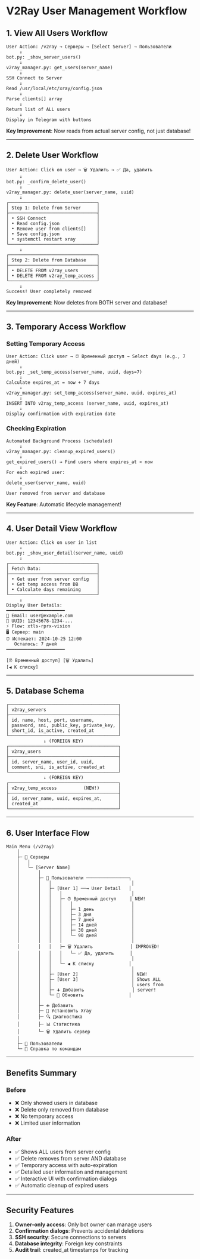 # V2Ray User Management Workflow

## 1. View All Users Workflow

```
User Action: /v2ray → Серверы → [Select Server] → Пользователи
     ↓
bot.py: _show_server_users()
     ↓
v2ray_manager.py: get_users(server_name)
     ↓
SSH Connect to Server
     ↓
Read /usr/local/etc/xray/config.json
     ↓
Parse clients[] array
     ↓
Return list of ALL users
     ↓
Display in Telegram with buttons
```

**Key Improvement**: Now reads from actual server config, not just database!

---

## 2. Delete User Workflow

```
User Action: Click on user → 🗑️ Удалить → ✅ Да, удалить
     ↓
bot.py: _confirm_delete_user()
     ↓
v2ray_manager.py: delete_user(server_name, uuid)
     ↓
┌─────────────────────────────────┐
│ Step 1: Delete from Server      │
├─────────────────────────────────┤
│ • SSH Connect                   │
│ • Read config.json              │
│ • Remove user from clients[]    │
│ • Save config.json              │
│ • systemctl restart xray        │
└─────────────────────────────────┘
     ↓
┌─────────────────────────────────┐
│ Step 2: Delete from Database    │
├─────────────────────────────────┤
│ • DELETE FROM v2ray_users       │
│ • DELETE FROM v2ray_temp_access │
└─────────────────────────────────┘
     ↓
Success! User completely removed
```

**Key Improvement**: Now deletes from BOTH server and database!

---

## 3. Temporary Access Workflow

### Setting Temporary Access

```
User Action: Click user → ⏰ Временный доступ → Select days (e.g., 7 дней)
     ↓
bot.py: _set_temp_access(server_name, uuid, days=7)
     ↓
Calculate expires_at = now + 7 days
     ↓
v2ray_manager.py: set_temp_access(server_name, uuid, expires_at)
     ↓
INSERT INTO v2ray_temp_access (server_name, uuid, expires_at)
     ↓
Display confirmation with expiration date
```

### Checking Expiration

```
Automated Background Process (scheduled)
     ↓
v2ray_manager.py: cleanup_expired_users()
     ↓
get_expired_users() → Find users where expires_at < now
     ↓
For each expired user:
     ↓
delete_user(server_name, uuid)
     ↓
User removed from server and database
```

**Key Feature**: Automatic lifecycle management!

---

## 4. User Detail View Workflow

```
User Action: Click on user in list
     ↓
bot.py: _show_user_detail(server_name, uuid)
     ↓
┌─────────────────────────────────┐
│ Fetch Data:                     │
├─────────────────────────────────┤
│ • Get user from server config   │
│ • Get temp access from DB       │
│ • Calculate days remaining      │
└─────────────────────────────────┘
     ↓
Display User Details:
━━━━━━━━━━━━━━━━━━━━━━
📧 Email: user@example.com
🔑 UUID: 12345678-1234-...
⚡ Flow: xtls-rprx-vision
🖥️ Сервер: main
⏰ Истекает: 2024-10-25 12:00
   Осталось: 7 дней
━━━━━━━━━━━━━━━━━━━━━━

[⏰ Временный доступ] [🗑️ Удалить]
[◀️ К списку]
```

---

## 5. Database Schema

```
┌─────────────────────────────────────────┐
│ v2ray_servers                           │
├─────────────────────────────────────────┤
│ id, name, host, port, username,         │
│ password, sni, public_key, private_key, │
│ short_id, is_active, created_at         │
└─────────────────────────────────────────┘
              ↓ (FOREIGN KEY)
┌─────────────────────────────────────────┐
│ v2ray_users                             │
├─────────────────────────────────────────┤
│ id, server_name, user_id, uuid,         │
│ comment, sni, is_active, created_at     │
└─────────────────────────────────────────┘
              ↓ (FOREIGN KEY)
┌─────────────────────────────────────────┐
│ v2ray_temp_access          (NEW!)       │
├─────────────────────────────────────────┤
│ id, server_name, uuid, expires_at,      │
│ created_at                              │
└─────────────────────────────────────────┘
```

---

## 6. User Interface Flow

```
Main Menu (/v2ray)
    │
    ├─ 📡 Серверы
    │   │
    │   └─ [Server Name]
    │       │
    │       ├─ 👥 Пользователи ────────────────┐
    │       │   │                              │
    │       │   ├─ [User 1] ──→ User Detail   │
    │       │   │   │                          │
    │       │   │   ├─ ⏰ Временный доступ     │ NEW!
    │       │   │   │   │                      │
    │       │   │   │   ├─ 1 день              │
    │       │   │   │   ├─ 3 дня               │
    │       │   │   │   ├─ 7 дней              │
    │       │   │   │   ├─ 14 дней             │
    │       │   │   │   ├─ 30 дней             │
    │       │   │   │   └─ 90 дней             │
    │       │   │   │                          │
    │       │   │   ├─ 🗑️ Удалить              │ IMPROVED!
    │       │   │   │   └─ ✅ Да, удалить      │
    │       │   │   │                          │
    │       │   │   └─ ◀️ К списку             │
    │       │   │                              │
    │       │   ├─ [User 2]                    │ NEW!
    │       │   ├─ [User 3]                    │ Shows ALL
    │       │   │                              │ users from
    │       │   ├─ ➕ Добавить                  │ server!
    │       │   └─ 🔄 Обновить                 │
    │       │
    │       ├─ ➕ Добавить
    │       ├─ 🔧 Установить Xray
    │       ├─ 🔍 Диагностика
    │       ├─ 📊 Статистика
    │       └─ 🗑️ Удалить сервер
    │
    ├─ 👤 Пользователи
    └─ 📖 Справка по командам
```

---

## Benefits Summary

### Before
- ❌ Only showed users in database
- ❌ Delete only removed from database
- ❌ No temporary access
- ❌ Limited user information

### After
- ✅ Shows ALL users from server config
- ✅ Delete removes from server AND database
- ✅ Temporary access with auto-expiration
- ✅ Detailed user information and management
- ✅ Interactive UI with confirmation dialogs
- ✅ Automatic cleanup of expired users

---

## Security Features

1. **Owner-only access**: Only bot owner can manage users
2. **Confirmation dialogs**: Prevents accidental deletions
3. **SSH security**: Secure connections to servers
4. **Database integrity**: Foreign key constraints
5. **Audit trail**: created_at timestamps for tracking
